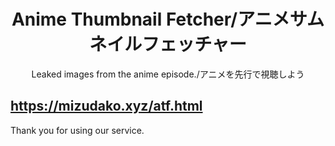 <h1 align="center">Anime Thumbnail Fetcher/アニメサムネイルフェッチャー</h1>

<p align="center">
  Leaked images from the anime episode./アニメを先行で視聴しよう
</p>

## https://mizudako.xyz/atf.html

Thank you for using our service.
